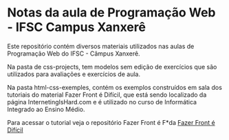 # Notas da aula de Programação Web - IFSC Campus Xanxerê

Este repositório contém diversos materiais utilizados nas aulas de Programação Web 
do IFSC - Câmpus Xanxerê.

Na pasta de css-projects, tem modelos sem edição de exercícios que são utilizados 
para avaliações e exercícios de aula.

Na pasta html-css-exemples, contém os exemplos construídos em sala dos tutoriais 
do material Fazer Front é Difícil, que está sendo localizado da página 
InternetingIsHard.com e é utilizado no curso de Informática Integrado ao Ensino Médio.

Para acessar o tutorial veja o repositório Fazer Front é F\*da
[Fazer Front é Difícil](https://fazerfrontedificil.netlify.app/index.html)
